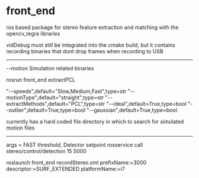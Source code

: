 # front_end
ros based package for stereo feature extraction and matching with the opencv_tegra libraries

vidDebug must still be integrated into the cmake build, but it contains recording binaries
that dont drop frames when recording to USB


-----------------------------
--motion Simulation related binaries


rosrun front_end extractPCL 


"--speeds",default="Slow,Medium,Fast",type=str
"--motionType",default="straight",type=str
"--extractMethods",default="PCL",type=str
"--ideal",default=True,type=bool
"--outlier",default=True,type=bool
"--gaussian",default=True,type=bool

currently has a hard coded file directory in which to search for simulated motion files

------------------------------------------
args = FAST threshold, Detector setpoint
rosservice call stereo/control/detection 15 5000



roslaunch front_end recordStereo.xml prefixName:=3000 descriptor:=SURF_EXTENDED platformName:=i7
